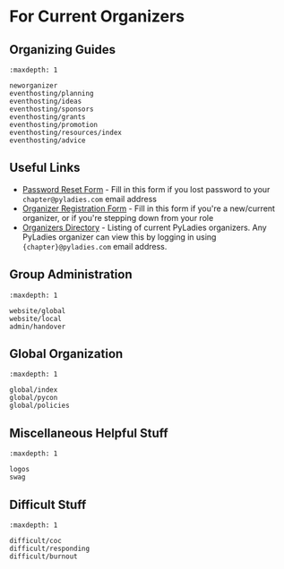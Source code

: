 # For Current Organizers

## Organizing Guides

```{toctree}
:maxdepth: 1

neworganizer
eventhosting/planning
eventhosting/ideas
eventhosting/sponsors
eventhosting/grants
eventhosting/promotion
eventhosting/resources/index
eventhosting/advice
```

## Useful Links

- [Password Reset Form](https://forms.gle/AhnaDGbTAaBYdgUL8) - Fill in this
  form if you lost password to your `chapter@pyladies.com` email address
- [Organizer Registration Form](https://forms.gle/cDegKej3JojdnQ6JA) - Fill in this form if you're a new/current
  organizer, or if you're stepping down from your role
- [Organizers Directory](https://docs.google.com/spreadsheets/d/14--69LWAGhF_DA8iPGRAOoh7GMJ3qFmcMQwASWqPo54/edit?usp=sharing)
  \- Listing of current PyLadies organizers.
  Any PyLadies organizer can view this by logging in using `{chapter}@pyladies.com` email address.

## Group Administration

```{toctree}
:maxdepth: 1

website/global
website/local
admin/handover
```

## Global Organization

```{toctree}
:maxdepth: 1

global/index
global/pycon
global/policies
```

## Miscellaneous Helpful Stuff

```{toctree}
:maxdepth: 1

logos
swag
```

## Difficult Stuff

```{toctree}
:maxdepth: 1

difficult/coc
difficult/responding
difficult/burnout
```
